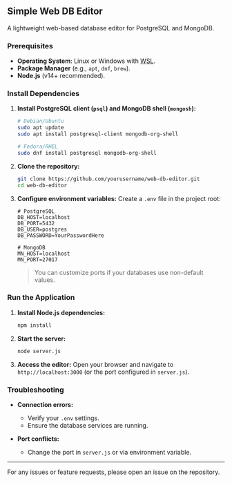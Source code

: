 ## Simple Web DB Editor

A lightweight web-based database editor for PostgreSQL and MongoDB.

### Prerequisites

* **Operating System**: Linux or Windows with [WSL](https://learn.microsoft.com/windows/wsl/install).
* **Package Manager** (e.g., `apt`, `dnf`, `brew`).
* **Node.js** (v14+ recommended).

### Install Dependencies

1. **Install PostgreSQL client (`psql`) and MongoDB shell (`mongosh`):**

   ```sh
   # Debian/Ubuntu
   sudo apt update
   sudo apt install postgresql-client mongodb-org-shell

   # Fedora/RHEL
   sudo dnf install postgresql mongodb-org-shell
   ```

2. **Clone the repository:**

   ```sh
   git clone https://github.com/yourusername/web-db-editor.git
   cd web-db-editor
   ```

3. **Configure environment variables:**
   Create a `.env` file in the project root:

   ```dotenv
   # PostgreSQL
   DB_HOST=localhost
   DB_PORT=5432
   DB_USER=postgres
   DB_PASSWORD=YourPasswordHere

   # MongoDB
   MN_HOST=localhost
   MN_PORT=27017
   ```

   > You can customize ports if your databases use non-default values.

### Run the Application

1. **Install Node.js dependencies:**

   ```sh
   npm install
   ```

2. **Start the server:**

   ```sh
   node server.js
   ```

3. **Access the editor:**
   Open your browser and navigate to `http://localhost:3000` (or the port configured in `server.js`).


### Troubleshooting

* **Connection errors:**

  * Verify your `.env` settings.
  * Ensure the database services are running.
* **Port conflicts:**

  * Change the port in `server.js` or via environment variable.

---

For any issues or feature requests, please open an issue on the repository.
